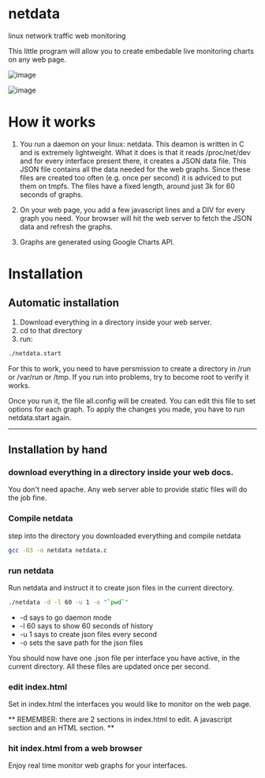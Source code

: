 netdata
=======

linux network traffic web monitoring

This little program will allow you to create embedable live monitoring charts on any web page.

![image](https://f.cloud.github.com/assets/2662304/664777/3dad6c32-d78d-11e2-9ecf-b921afebfb0b.png)

![image](https://f.cloud.github.com/assets/2662304/689979/807dfb4e-dac6-11e2-8546-6d83fdb05866.png)


# How it works

1. You run a daemon on your linux: netdata.
This deamon is written in C and is extremely lightweight.
What it does is that it reads /proc/net/dev and for every interface present there, it creates a JSON data file.
This JSON file contains all the data needed for the web graphs.
Since these files are created too often (e.g. once per second) it is adviced to put them on tmpfs.
The files have a fixed length, around just 3k for 60 seconds of graphs.

2. On your web page, you add a few javascript lines and a DIV for every graph you need.
Your browser will hit the web server to fetch the JSON data and refresh the graphs.

3. Graphs are generated using Google Charts API.



# Installation

## Automatic installation

1. Download everything in a directory inside your web server.
2. cd to that directory
3. run:

```sh
./netdata.start
```

For this to work, you need to have persmission to create a directory in /run or /var/run or /tmp.
If you run into problems, try to become root to verify it works.

Once you run it, the file all.config will be created. You can edit this file to set options for each graph.
To apply the changes you made, you have to run netdata.start again.


---

## Installation by hand

### download everything in a directory inside your web docs.
You don't need apache. Any web server able to provide static files will do the job fine.

### Compile netdata
step into the directory you downloaded everything and compile netdata

```sh
gcc -O3 -o netdata netdata.c
```

### run netdata
Run netdata and instruct it to create json files in the current directory.

```sh
./netdata -d -l 60 -u 1 -o "`pwd`"
```
 - -d says to go daemon mode
 - -l 60 says to show 60 seconds of history
 - -u 1 says to create json files every second
 - -o sets the save path for the json files

You should now have one .json file per interface you have active, in the current directory.
All these files are updated once per second.

### edit index.html
Set in index.html the interfaces you would like to monitor on the web page.

** REMEMBER: there are 2 sections in index.html to edit. A javascript section and an HTML section. **


### hit index.html from a web browser
Enjoy real time monitor web graphs for your interfaces.


